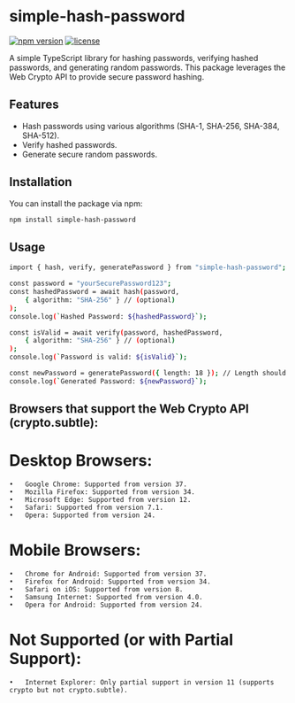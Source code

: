 # simple-hash-password

[![npm version](https://img.shields.io/npm/v/simple-hash-password.svg)](https://www.npmjs.com/package/simple-hash-password)
[![license](https://img.shields.io/npm/l/simple-hash-password.svg)](https://www.npmjs.com/package/simple-hash-password)

A simple TypeScript library for hashing passwords, verifying hashed passwords, and generating random passwords. This package leverages the Web Crypto API to provide secure password hashing.

## Features

- Hash passwords using various algorithms (SHA-1, SHA-256, SHA-384, SHA-512).
- Verify hashed passwords.
- Generate secure random passwords.

## Installation

You can install the package via npm:

```bash
npm install simple-hash-password
```

## Usage

```bash
import { hash, verify, generatePassword } from "simple-hash-password";

const password = "yourSecurePassword123";
const hashedPassword = await hash(password, 
    { algorithm: "SHA-256" } // (optional)
);
console.log(`Hashed Password: ${hashedPassword}`);

const isValid = await verify(password, hashedPassword,
    { algorithm: "SHA-256" } // (optional)
);
console.log(`Password is valid: ${isValid}`);

const newPassword = generatePassword({ length: 18 }); // Length should be a multiple of 3
console.log(`Generated Password: ${newPassword}`);

```

## Browsers that support the Web Crypto API (crypto.subtle):

# Desktop Browsers:

	•	Google Chrome: Supported from version 37.
	•	Mozilla Firefox: Supported from version 34.
	•	Microsoft Edge: Supported from version 12.
	•	Safari: Supported from version 7.1.
	•	Opera: Supported from version 24.

# Mobile Browsers:

	•	Chrome for Android: Supported from version 37.
	•	Firefox for Android: Supported from version 34.
	•	Safari on iOS: Supported from version 8.
	•	Samsung Internet: Supported from version 4.0.
	•	Opera for Android: Supported from version 24.

# Not Supported (or with Partial Support):

	•	Internet Explorer: Only partial support in version 11 (supports crypto but not crypto.subtle).
